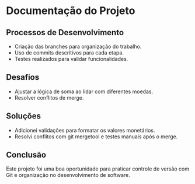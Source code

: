 # Documentação do Projeto  

## Processos de Desenvolvimento  
- Criação das branches para organização do trabalho.  
- Uso de commits descritivos para cada etapa.  
- Testes realizados para validar funcionalidades.  

## Desafios  
- Ajustar a lógica de soma ao lidar com diferentes moedas.  
- Resolver conflitos de merge.  

## Soluções  
- Adicionei validações para formatar os valores monetários.  
- Resolvi conflitos com git mergetool e testes manuais após o merge.  

## Conclusão  
Este projeto foi uma boa oportunidade para praticar controle de versão com Git e organização no desenvolvimento de software.
